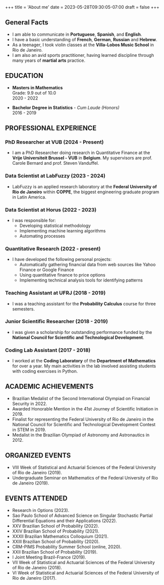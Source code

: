 +++
title = 'About me'
date = 2023-05-28T09:30:05-07:00
draft = false
+++

## General Facts

- I am able to communicate in **Portuguese**, **Spanish**, and **English**.
- I have a basic understanding of **French**, **German**, **Russian** and **Hebrew**.
- As a teenager, I took violin classes at the **Villa-Lobos Music School** in Rio de Janeiro.
- I am also an avid sports practitioner, having learned discipline through many years of **martial arts** practice.


## EDUCATION

- **Masters in Mathematics**  
  Grade: 9.9 out of 10.0  
  2020 - 2022

- **Bachelor Degree in Statistics** - *Cum Laude (Honors)*  
  2016 - 2019

## PROFESSIONAL EXPERIENCE

### PhD Researcher at VUB (2024 - Present)
- I am a PhD Researcher doing research in Quantitative Finance at the **Vrije Universiteit Brussel - VUB** in **Belgium**. My supervisors are prof. Carole Bernard and prof. Steven Vanduffel.


### Data Scientist at LabFuzzy (2023 - 2024)
- LabFuzzy is an applied research laboratory at the **Federal University of Rio de Janeiro** within **COPPE**, the biggest engineering graduate program in Latin America.

### Data Scientist at Horus (2022 - 2023)
- I was responsible for:
  - Developing statistical methodology
  - Implementing machine learning algorithms
  - Automating processes

### Quantitative Research (**2022 - present**)
- I have developed the following personal projects:
  - Automatically gathering financial data from web sources like Yahoo Finance or Google Finance
  - Using quantitative finance to price options
  - Implementing technical analysis tools for identifying patterns

### Teaching Assistant at UFRJ (**2018 - 2019**)
- I was a teaching assistant for the **Probability Calculus** course for three semesters.

### Junior Scientific Researcher (**2018 - 2019**)
- I was given a scholarship for outstanding performance funded by the **National Council for Scientific and Technological Development**.

### Coding Lab Assistant (**2017 - 2018**)
- I worked at the **Coding Laboratory** of the **Department of Mathematics** for over a year. My main activities in the lab involved assisting students with coding exercises in Python.

## ACADEMIC ACHIEVEMENTS
- Brazilian Medalist of the Second International Olympiad on Financial Security in 2022.
- Awarded Honorable Mention in the 41st Journey of Scientific Initiation in 2019.
- Finalist for representing the Federal University of Rio de Janeiro in the National Council for Scientific and Technological Development Contest in STEM in 2019.
- Medalist in the Brazilian Olympiad of Astronomy and Astronautics in 2012.

## ORGANIZED EVENTS
- VIII Week of Statistical and Actuarial Sciences of the Federal University of Rio de Janeiro (2019).
- Undergraduate Seminar on Mathematics of the Federal University of Rio de Janeiro (2019).

## EVENTS ATTENDED
- Research in Options (2023).
- Sao Paulo School of Advanced Science on Singular Stochastic Partial Differential Equations and their Applications (2022).
- XXV Brazilian School of Probability (2022).
- XXIV Brazilian School of Probability (2021).
- XXXII Brazilian Mathematics Colloquium (2021).
- XXIII Brazilian School of Probability (2020).
- CRM-PIMS Probability Summer School (online, 2020).
- XXII Brazilian School of Probability (2019).
- I Joint Meeting Brazil-France (2019).
- VII Week of Statistical and Actuarial Sciences of the Federal University of Rio de Janeiro (2018).
- VI Week of Statistical and Actuarial Sciences of the Federal University of Rio de Janeiro (2017).
